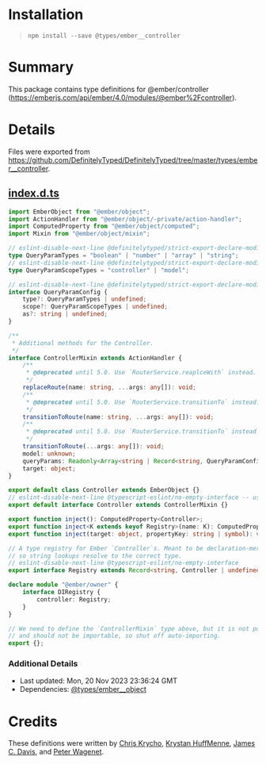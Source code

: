 # Installation
> `npm install --save @types/ember__controller`

# Summary
This package contains type definitions for @ember/controller (https://emberjs.com/api/ember/4.0/modules/@ember%2Fcontroller).

# Details
Files were exported from https://github.com/DefinitelyTyped/DefinitelyTyped/tree/master/types/ember__controller.
## [index.d.ts](https://github.com/DefinitelyTyped/DefinitelyTyped/tree/master/types/ember__controller/index.d.ts)
````ts
import EmberObject from "@ember/object";
import ActionHandler from "@ember/object/-private/action-handler";
import ComputedProperty from "@ember/object/computed";
import Mixin from "@ember/object/mixin";

// eslint-disable-next-line @definitelytyped/strict-export-declare-modifiers
type QueryParamTypes = "boolean" | "number" | "array" | "string";
// eslint-disable-next-line @definitelytyped/strict-export-declare-modifiers
type QueryParamScopeTypes = "controller" | "model";

// eslint-disable-next-line @definitelytyped/strict-export-declare-modifiers
interface QueryParamConfig {
    type?: QueryParamTypes | undefined;
    scope?: QueryParamScopeTypes | undefined;
    as?: string | undefined;
}

/**
 * Additional methods for the Controller.
 */
interface ControllerMixin extends ActionHandler {
    /**
     * @deprecated until 5.0. Use `RouterService.reaplceWith` instead.
     */
    replaceRoute(name: string, ...args: any[]): void;
    /**
     * @deprecated until 5.0. Use `RouterService.transitionTo` instead.
     */
    transitionToRoute(name: string, ...args: any[]): void;
    /**
     * @deprecated until 5.0. Use `RouterService.transitionTo` instead.
     */
    transitionToRoute(...args: any[]): void;
    model: unknown;
    queryParams: Readonly<Array<string | Record<string, QueryParamConfig | string | undefined>>>;
    target: object;
}

export default class Controller extends EmberObject {}
// eslint-disable-next-line @typescript-eslint/no-empty-interface -- used for declaration merge
export default interface Controller extends ControllerMixin {}

export function inject(): ComputedProperty<Controller>;
export function inject<K extends keyof Registry>(name: K): ComputedProperty<Registry[K]>;
export function inject(target: object, propertyKey: string | symbol): void;

// A type registry for Ember `Controller`s. Meant to be declaration-merged
// so string lookups resolve to the correct type.
// eslint-disable-next-line @typescript-eslint/no-empty-interface
export interface Registry extends Record<string, Controller | undefined> {}

declare module "@ember/owner" {
    interface DIRegistry {
        controller: Registry;
    }
}

// We need to define the `ControllerMixin` type above, but it is not public API
// and should not be importable, so shut off auto-importing.
export {};

````

### Additional Details
 * Last updated: Mon, 20 Nov 2023 23:36:24 GMT
 * Dependencies: [@types/ember__object](https://npmjs.com/package/@types/ember__object)

# Credits
These definitions were written by [Chris Krycho](https://github.com/chriskrycho), [Krystan HuffMenne](https://github.com/gitKrystan), [James C. Davis](https://github.com/jamescdavis), and [Peter Wagenet](https://github.com/wagenet).
